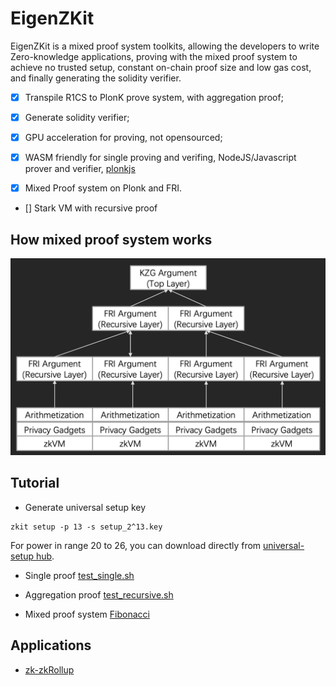 # EigenZKit

EigenZKit is a mixed proof system toolkits, allowing the developers to write Zero-knowledge applications, proving with the mixed proof system to achieve no trusted setup, constant on-chain proof size and low gas cost, and finally generating the solidity verifier.

* [x] Transpile R1CS to PlonK prove system, with aggregation proof;

* [x] Generate solidity verifier;

* [x] GPU acceleration for proving, not opensourced; 

* [x] WASM friendly for single proving and verifing, NodeJS/Javascript prover and verifier, [plonkjs](https://github.com/0xEigenLabs/plonkjs)

* [x] Mixed Proof system on Plonk and FRI.

* [] Stark VM with recursive proof

## How mixed proof system works

![mixed-proof-system](./docs/mixed-proof-system.png)


## Tutorial
* Generate universal setup key
```
zkit setup -p 13 -s setup_2^13.key
```
For power in range 20 to 26, you can download directly from [universal-setup hub](https://universal-setup.ams3.digitaloceanspaces.com).

* Single proof
[test_single.sh](./test/test_single.sh)

* Aggregation proof
[test_recursive.sh](./test/test_recursive.sh)

* Mixed proof system
[Fibonacci](./fri_verifier)

## Applications
* [zk-zkRollup](https://github.com/0xEigenLabs/zk-zkrollup)
